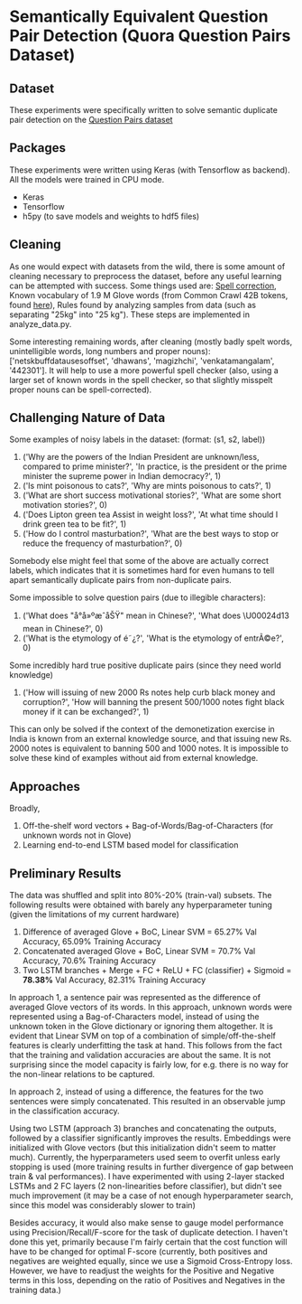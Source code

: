 # Semantically Equivalent Question Pair Detection (Quora Question Pairs Dataset)

## Dataset  
These experiments were specifically written to solve semantic duplicate pair detection on the [Question Pairs dataset](https://data.quora.com/First-Quora-Dataset-Release-Question-Pairs)  

## Packages  
These experiments were written using Keras (with Tensorflow as backend). All the models were trained in CPU mode.  
- Keras  
- Tensorflow  
- h5py (to save models and weights to hdf5 files)  

## Cleaning  
As one would expect with datasets from the wild, there is some amount of cleaning necessary to preprocess the dataset, before any useful learning can be attempted with success. Some things used are: [Spell correction](http://norvig.com/spell-correct.html), Known vocabulary of 1.9 M Glove words (from Common Crawl 42B tokens, found [here](http://nlp.stanford.edu/projects/glove/)), Rules found by analyzing samples from data (such as separating "25kg" into "25 kg"). These steps are implemented in analyze\_data.py.  

Some interesting remaining words, after cleaning (mostly badly spelt words, unintelligible words, long numbers and proper nouns):  ['netskbuffdatausesoffset', 'dhawans', 'magizhchi', 'venkatamangalam', '442301']. It will help to use a more powerful spell checker (also, using a larger set of known words in the spell checker, so that slightly misspelt proper nouns can be spell-corrected).  

## Challenging Nature of Data  

Some examples of noisy labels in the dataset: (format: (s1, s2, label))  
1) ('Why are the powers of the Indian President are unknown/less,  compared to prime minister?', 'In practice, is the president or the prime minister the supreme power in Indian democracy?', 1)  
2) ('Is mint poisonous to cats?', 'Why are mints poisonous to cats?', 1)  
3) ('What are short success motivational stories?', 'What are some short motivation stories?', 0)  
4) ('Does Lipton green tea Assist in weight loss?', 'At what time should I drink green tea to be fit?', 1)  
5) ('How do I control masturbation?', 'What are the best ways to stop or reduce the frequency of masturbation?', 0)  

Somebody else might feel that some of the above are actually correct labels, which indicates that it is sometimes hard for even humans to tell apart semantically duplicate pairs from non-duplicate pairs.  

Some impossible to solve question pairs (due to illegible characters):  
1) ('What does "å°å»ºæˆåŠŸ" mean in Chinese?',	'What does \U00024d13 mean in Chinese?', 0)  
2) ('What is the etymology of é˜¿?', 'What is the etymology of entrÃ©e?', 0)  

Some incredibly hard true positive duplicate pairs (since they need world knowledge)  
1) ('How will issuing of new 2000 Rs notes help curb black money and corruption?', 'How will banning the present 500/1000 notes fight black money if it can be exchanged?', 1)  

This can only be solved if the context of the demonetization exercise in India is known from an external knowledge source, and that issuing new Rs. 2000 notes is equivalent to banning 500 and 1000 notes. It is impossible to solve these kind of examples without aid from external knowledge.   

## Approaches  
Broadly,  
1) Off-the-shelf word vectors + Bag-of-Words/Bag-of-Characters (for unknown words not in Glove)  
2) Learning end-to-end LSTM based model for classification  

## Preliminary Results  
The data was shuffled and split into 80%-20% (train-val) subsets. The following results were obtained with barely any hyperparameter tuning (given the limitations of my current hardware)  
1) Difference of averaged Glove + BoC, Linear SVM = 65.27% Val Accuracy, 65.09% Training Accuracy  
2) Concatenated averaged Glove + BoC, Linear SVM = 70.7% Val Accuracy, 70.6% Training Accuracy   
3) Two LSTM branches + Merge + FC + ReLU + FC (classifier) + Sigmoid =  **78.38%** Val Accuracy, 82.31% Training Accuracy   

In approach 1, a sentence pair was represented as the difference of averaged Glove vectors of its words. In this approach, unknown words were represented using a Bag-of-Characters model, instead of using the unknown token in the Glove dictionary or ignoring them altogether. It is evident that Linear SVM on top of a combination of simple/off-the-shelf features is clearly underfitting the task at hand. This follows from the fact that the training and validation accuracies are about the same. It is not surprising since the model capacity is fairly low, for e.g. there is no way for the non-linear relations to be captured.  

In approach 2, instead of using a difference, the features for the two sentences were simply concatenated. This resulted in an observable jump in the classification accuracy.  

Using two LSTM (approach 3) branches and concatenating the outputs, followed by a classifier significantly improves the results. Embeddings were initialized with Glove vectors (but this initialization didn't seem to matter much). Currently, the hyperparameters used seem to overfit unless early stopping is used (more training results in further divergence of gap between train & val performances). I have experimented with using 2-layer stacked LSTMs and 2 FC layers (2 non-linearities before classifier), but didn't see much improvement (it may be a case of not enough hyperparameter search, since this model was considerably slower to train)  

Besides accuracy, it would also make sense to gauge model performance using Precision/Recall/F-score for the task of duplicate detection. I haven't done this yet, primarily because I'm fairly certain that the cost function will have to be changed for optimal F-score (currently, both positives and negatives are weighted equally, since we use a Sigmoid Cross-Entropy loss. However, we have to readjust the weights for the Positive and Negative terms in this loss, depending on the ratio of Positives and Negatives in the training data.)  
